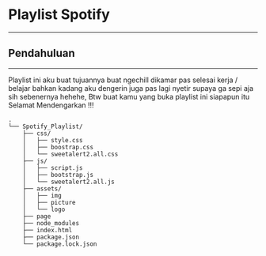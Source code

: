 # Playlist Spotify
----

## Pendahuluan
---
Playlist ini aku buat tujuannya buat ngechill dikamar pas selesai kerja / belajar bahkan kadang aku dengerin juga pas lagi nyetir supaya ga sepi aja sih sebenernya hehehe, Btw buat kamu yang buka playlist ini siapapun itu Selamat Mendengarkan !!!
```
.
└── Spotify_Playlist/
    ├── css/
    │   ├── style.css
    │   ├── boostrap.css
    │   └── sweetalert2.all.css
    ├── js/
    │   ├── script.js
    │   ├── bootstrap.js
    │   └── sweetalert2.all.js
    ├── assets/
    │   ├── img
    │   ├── picture
    │   └── logo
    ├── page
    ├── node_modules
    ├── index.html
    ├── package.json
    └── package.lock.json
```
